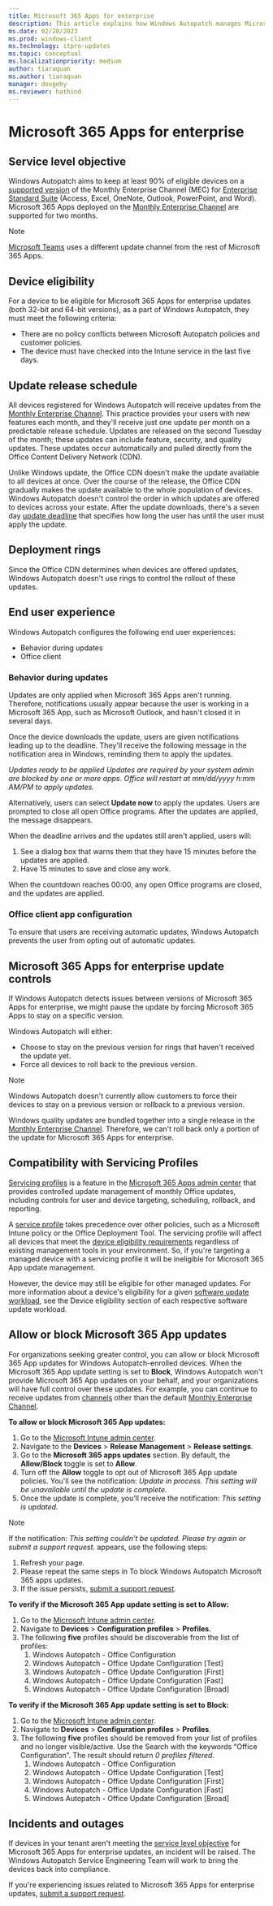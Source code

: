 ```yaml
---
title: Microsoft 365 Apps for enterprise
description: This article explains how Windows Autopatch manages Microsoft 365 Apps for enterprise updates
ms.date: 02/28/2023
ms.prod: windows-client
ms.technology: itpro-updates
ms.topic: conceptual
ms.localizationpriority: medium
author: tiaraquan
ms.author: tiaraquan
manager: dougeby
ms.reviewer: hathind
---
```


# Microsoft 365 Apps for enterprise

## Service level objective

Windows Autopatch aims to keep at least 90% of eligible devices on a [supported version](/deployoffice/overview-update-channels#support-duration-for-monthly-enterprise-channel) of the Monthly Enterprise Channel (MEC) for [Enterprise Standard Suite](/deployoffice/about-microsoft-365-apps) (Access, Excel, OneNote, Outlook, PowerPoint, and Word). Microsoft 365 Apps deployed on the [Monthly Enterprise Channel](/deployoffice/overview-update-channels#monthly-enterprise-channel-overview) are supported for two months.

> [!NOTE]
> [Microsoft Teams](../operate/windows-autopatch-teams.md) uses a different update channel from the rest of Microsoft 365 Apps.

## Device eligibility

For a device to be eligible for Microsoft 365 Apps for enterprise updates (both 32-bit and 64-bit versions), as a part of Windows Autopatch, they must meet the following criteria:  

- There are no policy conflicts between Microsoft Autopatch policies and customer policies.
- The device must have checked into the Intune service in the last five days.

## Update release schedule

All devices registered for Windows Autopatch will receive updates from the [Monthly Enterprise Channel](/deployoffice/overview-update-channels#monthly-enterprise-channel-overview). This practice provides your users with new features each month, and they'll receive just one update per month on a predictable release schedule. Updates are released on the second Tuesday of the month; these updates can include feature, security, and quality updates. These updates occur automatically and pulled directly from the Office Content Delivery Network (CDN).

Unlike Windows update, the Office CDN doesn't make the update available to all devices at once. Over the course of the release, the Office CDN gradually makes the update available to the whole population of devices. Windows Autopatch doesn't control the order in which updates are offered to devices across your estate. After the update downloads, there's a seven day [update deadline](/deployoffice/configure-update-settings-microsoft-365-apps) that specifies how long the user has until the user must apply the update.  

## Deployment rings

Since the Office CDN determines when devices are offered updates, Windows Autopatch doesn't use rings to control the rollout of these updates.

## End user experience

Windows Autopatch configures the following end user experiences:

- Behavior during updates
- Office client

### Behavior during updates

Updates are only applied when Microsoft 365 Apps aren't running. Therefore, notifications usually appear because the user is working in a Microsoft 365 App, such as Microsoft Outlook, and hasn't closed it in several days.

Once the device downloads the update, users are given notifications leading up to the deadline. They'll receive the following message in the notification area in Windows, reminding them to apply the updates.

*Updates ready to be applied
Updates are required by your system admin are blocked by one or more apps. Office will restart at mm/dd/yyyy h:mm AM/PM to apply updates.*

Alternatively, users can select **Update now** to apply the updates. Users are prompted to close all open Office programs. After the updates are applied, the message disappears.

When the deadline arrives and the updates still aren't applied, users will:

1. See a dialog box that warns them that they have 15 minutes before the updates are applied.
1. Have 15 minutes to save and close any work.

When the countdown reaches 00∶00, any open Office programs are closed, and the updates are applied.

### Office client app configuration

To ensure that users are receiving automatic updates, Windows Autopatch prevents the user from opting out of automatic updates.  

## Microsoft 365 Apps for enterprise update controls

If Windows Autopatch detects issues between versions of Microsoft 365 Apps for enterprise, we might pause the update by forcing Microsoft 365 Apps to stay on a specific version.  

Windows Autopatch will either:

- Choose to stay on the previous version for rings that haven't received the update yet.
- Force all devices to roll back to the previous version.

> [!NOTE]
> Windows Autopatch doesn't currently allow customers to force their devices to stay on a previous version or rollback to a previous version.

Windows quality updates are bundled together into a single release in the [Monthly Enterprise Channel](/deployoffice/overview-update-channels#monthly-enterprise-channel-overview). Therefore, we can't roll back only a portion of the update for Microsoft 365 Apps for enterprise.  

## Compatibility with Servicing Profiles

[Servicing profiles](/deployoffice/admincenter/servicing-profile) is a feature in the [Microsoft 365 Apps admin center](https://config.office.com/) that provides controlled update management of monthly Office updates, including controls for user and device targeting, scheduling, rollback, and reporting.

A [service profile](/deployoffice/admincenter/servicing-profile#compatibility-with-other-management-tools) takes precedence over other policies, such as a Microsoft Intune policy or the Office Deployment Tool. The servicing profile will affect all devices that meet the [device eligibility requirements](#device-eligibility) regardless of existing management tools in your environment. So, if you're targeting a managed device with a servicing profile it will be ineligible for Microsoft 365 App update management.

However, the device may still be eligible for other managed updates. For more information about a device's eligibility for a given [software update workload](windows-autopatch-update-management.md#software-update-workloads), see the Device eligibility section of each respective software update workload.

## Allow or block Microsoft 365 App updates

For organizations seeking greater control, you can allow or block Microsoft 365 App updates for Windows Autopatch-enrolled devices. When the Microsoft 365 App update setting is set to **Block**, Windows Autopatch won't provide Microsoft 365 App updates on your behalf, and your organizations will have full control over these updates. For example, you can continue to receive updates from [channels](/deployoffice/overview-update-channels) other than the default [Monthly Enterprise Channel](/deployoffice/overview-update-channels#monthly-enterprise-channel-overview).

**To allow or block Microsoft 365 App updates:**

1. Go to the [Microsoft Intune admin center](https://go.microsoft.com/fwlink/?linkid=2109431).
2. Navigate to the **Devices** > **Release Management** > **Release settings**.
3. Go to the **Microsoft 365 apps updates** section. By default, the **Allow/Block** toggle is set to **Allow**.
4. Turn off the **Allow** toggle to opt out of Microsoft 365 App update policies. You'll see the notification: *Update in process. This setting will be unavailable until the update is complete.*
5. Once the update is complete, you’ll receive the notification: *This setting is updated.*

> [!NOTE]
> If the notification: *This setting couldn’t be updated. Please try again or submit a support request.* appears, use the following steps:<ol><li>Refresh your page.</li><li>Please repeat the same steps in To block Windows Autopatch Microsoft 365 apps updates.</li><li>If the issue persists, [submit a support request](../operate/windows-autopatch-support-request.md).</li>

**To verify if the Microsoft 365 App update setting is set to Allow:**

1. Go to the [Microsoft Intune admin center](https://go.microsoft.com/fwlink/?linkid=2109431).
2. Navigate to **Devices** > **Configuration profiles** > **Profiles**.
3. The following **five** profiles should be discoverable from the list of profiles:
    1. Windows Autopatch - Office Configuration
    2. Windows Autopatch - Office Update Configuration [Test]
    3. Windows Autopatch - Office Update Configuration [First]
    4. Windows Autopatch - Office Update Configuration [Fast]
    5. Windows Autopatch - Office Update Configuration [Broad]

**To verify if the Microsoft 365 App update setting is set to Block:**

1. Go to the [Microsoft Intune admin center](https://go.microsoft.com/fwlink/?linkid=2109431).
2. Navigate to **Devices** > **Configuration profiles** > **Profiles**.
3. The following **five** profiles should be removed from your list of profiles and no longer visible/active. Use the Search with the keywords “Office Configuration”. The result should return *0 profiles filtered*.
    1. Windows Autopatch - Office Configuration
    2. Windows Autopatch - Office Update Configuration [Test]
    3. Windows Autopatch - Office Update Configuration [First]
    4. Windows Autopatch - Office Update Configuration [Fast]
    5. Windows Autopatch - Office Update Configuration [Broad]

## Incidents and outages

If devices in your tenant aren't meeting the [service level objective](#service-level-objective) for Microsoft 365 Apps for enterprise updates, an incident will be raised. The Windows Autopatch Service Engineering Team will work to bring the devices back into compliance.

If you're experiencing issues related to Microsoft 365 Apps for enterprise updates, [submit a support request](../operate/windows-autopatch-support-request.md).
